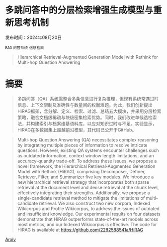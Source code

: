 # 多跳问答中的分层检索增强生成模型与重新思考机制

发布时间：2024年08月20日

`RAG` `问答系统` `信息检索`

> Hierarchical Retrieval-Augmented Generation Model with Rethink for Multi-hop Question Answering

# 摘要

> 多跳问答（QA）系统需整合多条信息进行复杂推理，但现有系统常遇过时信息、上下文限制及准确性与数量间的权衡难题。为此，我们创新提出HiRAG框架，含分解、定义、检索、过滤、总结五大模块，并采用分层检索策略，融合文档级稀疏与块级密集检索优势。同时，我们改进单候选检索法，并构建索引与档案维基语料库，以应对知识过时与不足。实验显示，HiRAG在多数据集上超越前沿模型，其代码已公开于GitHub。

> Multi-hop Question Answering (QA) necessitates complex reasoning by integrating multiple pieces of information to resolve intricate questions. However, existing QA systems encounter challenges such as outdated information, context window length limitations, and an accuracy-quantity trade-off. To address these issues, we propose a novel framework, the Hierarchical Retrieval-Augmented Generation Model with Rethink (HiRAG), comprising Decomposer, Definer, Retriever, Filter, and Summarizer five key modules. We introduce a new hierarchical retrieval strategy that incorporates both sparse retrieval at the document level and dense retrieval at the chunk level, effectively integrating their strengths. Additionally, we propose a single-candidate retrieval method to mitigate the limitations of multi-candidate retrieval. We also construct two new corpora, Indexed Wikicorpus and Profile Wikicorpus, to address the issues of outdated and insufficient knowledge.
  Our experimental results on four datasets demonstrate that HiRAG outperforms state-of-the-art models across most metrics, and our Indexed Wikicorpus is effective. The code for HiRAG is available at https://github.com/2282588541a/HiRAG

[Arxiv](https://arxiv.org/abs/2408.11875)